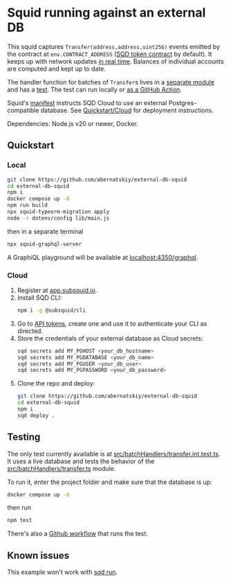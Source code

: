 # Squid running against an external DB

This squid captures `Transfer(address,address,uint256)` events emitted by the contract at `env.CONTRACT_ADDRESS` ([SQD token contract](https://arbiscan.io/address/0x1337420ded5adb9980cfc35f8f2b054ea86f8ab1) by default). It keeps up with network updates [in real time](https://docs.sqd.ai/sdk/resources/unfinalized-blocks/). Balances of individual accounts are computed and kept up to date.

The handler function for batches of `Transfer`s lives in a [separate module](/src/batchHandlers/transfer.ts) and has a [test](/src/batchHandlers/transfer.int.test.ts). The test can run locally or [as a GitHub Action](/.github/workflows/run_tests.yml).

Squid's [manifest](/squid.yaml) instructs SQD Cloud to use an external Postgres-compatible database. See [Quickstart/Cloud](#cloud) for deployment instructions.

Dependencies: Node.js v20 or newer, Docker.

## Quickstart

### Local

```bash
git clone https://github.com/abernatskiy/external-db-squid
cd external-db-squid
npm i
docker compose up -d
npm run build
npx squid-typeorm-migration apply
node -r dotenv/config lib/main.js
```
then in a separate terminal
```bash
npx squid-graphql-server
```
A GraphiQL playground will be available at [localhost:4350/graphql](http://localhost:4350/graphql).

### Cloud

1. Register at [app.subsquid.io](https://app.subsquid.io).
2. Install SQD CLI:
   ```bash
   npm i -g @subsquid/cli
   ```
3. Go to [API tokens](https://app.subsquid.io/profile/api-tokens), create one and use it to authenticate your CLI as directed.
4. Store the credentials of your external database as Cloud secrets:
   ```bash
   sqd secrets add MY_PGHOST <your_db_hostname>
   sqd secrets add MY_PGDATABASE <your_db_name>
   sqd secrets add MY_PGUSER <your_db_user>
   sqd secrets add MY_PGPASSWORD <your_db_password>
   ```
5. Clone the repo and deploy:
   ```bash
   git clone https://github.com/abernatskiy/external-db-squid
   cd external-db-squid
   npm i
   sqd deploy .
   ```

## Testing

The only test currently available is at [src/batchHandlers/transfer.int.test.ts](/src/batchHandlers/transfer.int.test.ts). It uses a live database and tests the behavior of the [src/batchHandlers/transfer.ts](/src/batchHandlers/transfer.ts) module.

To run it, enter the project folder and make sure that the database is up:
```bash
docker compose up -d
```
then run
```bash
npm test
```

There's also a [Github workflow](/.github/workflows/run_tests.yml) that runs the test.

## Known issues

This example won't work with [sqd run](https://docs.sqd.ai/squid-cli/run/).
